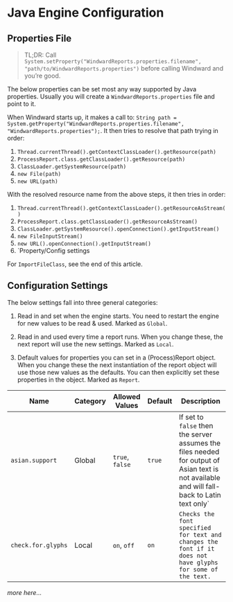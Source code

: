 # Java Engine Configuration

## Properties File

> TL;DR: Call `System.setProperty("WindwardReports.properties.filename", "path/to/WindwardReports.properties")` before calling Windward and you’re good.
 
The below properties can be set most any way supported by Java properties.
Usually you will create a `WindwardReports.properties` file and point to it.
 
When Windward starts up, it makes a call to:
`String path = System.getProperty("WindwardReports.properties.filename", "WindwardReports.properties");`. It then tries to resolve that path trying
in order:

1. `Thread.currentThread().getContextClassLoader().getResource(path)`
1. `ProcessReport.class.getClassLoader().getResource(path)`
1. `ClassLoader.getSystemResource(path)`
1. `new File(path)`
1. `new URL(path)`

With the resolved resource name from the above steps, it then tries in order:

1. `Thread.currentThread().getContextClassLoader().getResourceAsStream()`
2. `ProcessReport.class.getClassLoader().getResourceAsStream()`
3. `ClassLoader.getSystemResource().openConnection().getInputStream()`
4. `new FileInputStream()`
5. `new URL().openConnection().getInputStream()`
6. `Property/Config settings

For `ImportFileClass`, see the end of this article.
 
## Configuration Settings

The below settings fall into three general categories:

1. Read in and set when the engine starts. You need to restart the engine for
   new values to be read & used. Marked as `Global`.

1. Read in and used every time a report runs. When you change these, the next
   report will use the new settings. Marked as `Local`.

1. Default values for properties you can set in a (Process)Report object. When
   you change these the next instantiation of the report object will use those
   new values as the defaults. You can then explicitly set these properties in
   the object. Marked as `Report`.

| Name               | Category | Allowed Values | Default | Description |
| ------------------ | -------- | -------------- | ------- | ----------- |
| `asian.support`    | Global | `true`, `false` | `true`  | If set to `false` then the server assumes the files needed for output of Asian text is not available and will fall-back to Latin text only` |
| `check.for.glyphs` | Local  | `on`, `off`     | `on`    | `Checks the font specified for text and changes the font if it does not have glyphs for some of the text.`   

*more here...*
